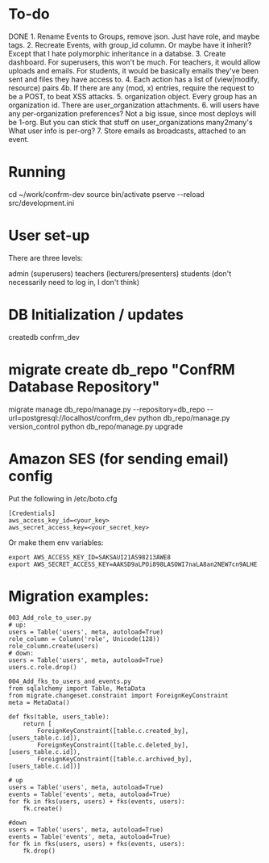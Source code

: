 # To-do

DONE 1. Rename Events to Groups, remove json. Just have role, and maybe tags.
2. Recreate Events, with group_id column. Or maybe have it inherit? Except that I hate polymorphic inheritance in a databse.
3. Create dashboard.
  For superusers, this won't be much.
  For teachers, it would allow uploads and emails.
  For students, it would be basically emails they've been sent and files they have access to.
4. Each action has a list of (view|modify, resource) pairs
4b. If there are any (mod, x) entries, require the request to be a POST, to beat XSS attacks.
5. organization object. Every group has an organization id. There are user_organization attachments.
6. will users have any per-organization preferences?
  Not a big issue, since most deploys will be 1-org.
  But you can stick that stuff on user_organizations many2many's
  What user info is per-org?
7. Store emails as broadcasts, attached to an event.



# Running

cd ~/work/confrm-dev
source bin/activate
pserve --reload src/development.ini

# User set-up

There are three levels:

admin (superusers)
teachers (lecturers/presenters)
students (don't necessarily need to log in, I don't think)

# DB Initialization / updates

createdb confrm_dev
# migrate create db_repo "ConfRM Database Repository"
migrate manage db_repo/manage.py --repository=db_repo --url=postgresql://localhost/confrm_dev
python db_repo/manage.py version_control
python db_repo/manage.py upgrade

# Amazon SES (for sending email) config

Put the following in /etc/boto.cfg

    [Credentials]
    aws_access_key_id=<your_key>
    aws_secret_access_key=<your_secret_key>

Or make them env variables:

    export AWS_ACCESS_KEY_ID=SAKSAUI21AS98213AWE8
    export AWS_SECRET_ACCESS_KEY=AAKSD9aLPOi898LASOWI7naLA8an2NEW7cn9ALHE

# Migration examples:

    003_Add_role_to_user.py
    # up:
    users = Table('users', meta, autoload=True)
    role_column = Column('role', Unicode(128))
    role_column.create(users)
    # down:
    users = Table('users', meta, autoload=True)
    users.c.role.drop()

    004_Add_fks_to_users_and_events.py
    from sqlalchemy import Table, MetaData
    from migrate.changeset.constraint import ForeignKeyConstraint
    meta = MetaData()

    def fks(table, users_table):
        return [
            ForeignKeyConstraint([table.c.created_by],  [users_table.c.id]),
            ForeignKeyConstraint([table.c.deleted_by],  [users_table.c.id]),
            ForeignKeyConstraint([table.c.archived_by], [users_table.c.id])]

    # up
    users = Table('users', meta, autoload=True)
    events = Table('events', meta, autoload=True)
    for fk in fks(users, users) + fks(events, users):
        fk.create()

    #down
    users = Table('users', meta, autoload=True)
    events = Table('events', meta, autoload=True)
    for fk in fks(users, users) + fks(events, users):
        fk.drop()
